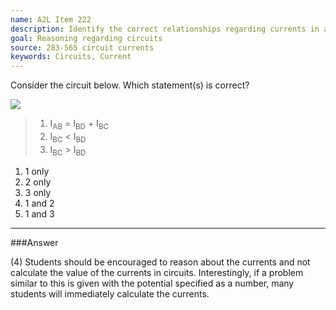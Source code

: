 ```yaml
---
name: A2L Item 222
description: Identify the correct relationships regarding currents in a circuit.
goal: Reasoning regarding circuits
source: 283-565 circuit currents
keywords: Circuits, Current
---
```


Consider the circuit below.  Which statement(s) is correct?<div
class="img-center"><img src="/files/Item222_fig1.gif" /></div>
<blockquote> <ol type="1"> <li>I<sub>AB</sub> = I<sub>BD</sub> +
I<sub>BC</sub></li> <li>I<sub>BC</sub> &lt; I<sub>BD</sub></li>
<li>I<sub>BC</sub> &gt; I<sub>BD</sub></li> </ol> </blockquote>

1. 1 only
2. 2 only
3. 3 only
4. 1 and 2
5. 1 and 3



<hr/>

###Answer

(4) Students should be encouraged to reason about the currents and not
calculate the value of the currents in circuits. Interestingly, if a
problem similar to this is given with the potential specified as a
number, many students will immediately calculate the currents.
